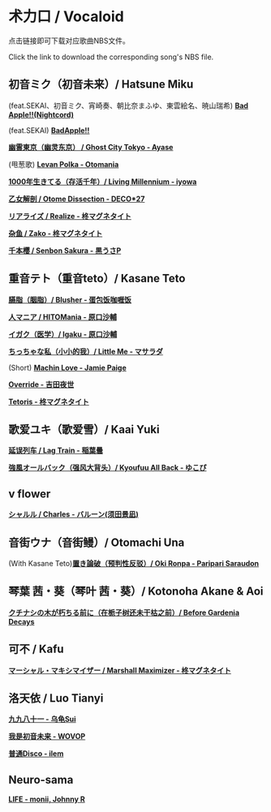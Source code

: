 # 术力口 / Vocaloid
点击链接即可下载对应歌曲NBS文件。

Click the link to download the corresponding song's NBS file.
## 初音ミク（初音未来）/ Hatsune Miku
(feat.SEKAI、初音ミク、宵崎奏、朝比奈まふゆ、東雲絵名、暁山瑞希) <a href="../forked_lib/NyaaNBS/nbs.handcrafted/Vocaloid/[VL][Miku]BadApple!!(Nightcord).nbs" download>**Bad Apple!!(Nightcord)**</a>

(feat.SEKAI) <a href="../forked_lib/NyaaNBS/nbs.handcrafted/Vocaloid/[VL][Miku]BadApple!!.nbs" download>**BadApple!!**</a>

<a href="../forked_lib/NyaaNBS/nbs.handcrafted/Vocaloid/[VL][Miku]GhostCityTokyo.nbs" download>**幽霊東京（幽灵东京） / Ghost City Tokyo - Ayase**</a>

(甩葱歌) <a href="../forked_lib/NyaaNBS/nbs.handcrafted/Vocaloid/[VL][Miku]LevanPolka.nbs" download>**Levan Polka - Otomania**</a>

<a href="../forked_lib/NyaaNBS/nbs.handcrafted/Vocaloid/[VL][miku]LivingMillennium.nbs" download>**1000年生きてる（存活千年）/ Living Millennium - iyowa**</a>

<a href="../forked_lib/NyaaNBS/nbs.handcrafted/Vocaloid/[VL][Miku]OtomeDissection.nbs" download>**乙女解剖 / Otome Dissection - DECO\*27**</a>

<a href="../forked_lib/NyaaNBS/nbs.handcrafted/Vocaloid/[VL][Miku]Riaraizu" download>**リアライズ / Realize - 柊マグネタイト**</a>

<a href="../forked_lib/NyaaNBS/nbs.handcrafted/Vocaloid/[VL]Zako.nbs" download>**杂鱼 / Zako - 柊マグネタイト**</a>

<a href="../forked_lib/NyaaNBS/nbs.handcrafted/Vocaloid/[VL][Miku]SenbonSakura.nbs" download>**千本樱 / Senbon Sakura - 黒うさP**</a>

## 重音テト（重音teto）/ Kasane Teto
<a href="../forked_lib/NyaaNBS/nbs.handcrafted/Vocaloid/[VL][Teto]Blush.nbs" download>**臙脂（胭脂）/ Blusher - 蛋包饭咖喱饭**</a>

<a href="../forked_lib/NyaaNBS/nbs.handcrafted/Vocaloid/[VL][Teto]HITOMania.nbs" download>**人マニア / HITOMania - 原口沙輔**</a>

<a href="../forked_lib/NyaaNBS/nbs.handcrafted/Vocaloid/[VL][Teto]Igaku.nbs" download>**イガク（医学）/ Igaku - 原口沙輔**</a>

<a href="../forked_lib/NyaaNBS/nbs.handcrafted/Vocaloid/[VL][Teto]LittleMe.nbs" download>**ちっちゃな私（小小的我）/ Little Me - マサラダ**</a>

(Short) <a href="../forked_lib/NyaaNBS/nbs.handcrafted/Vocaloid/[VL][Teto]MachinLove(short).nbs" download>**Machin Love - Jamie Paige**</a>

<a href="../forked_lib/NyaaNBS/nbs.handcrafted/Vocaloid/[VL][Teto]Override.nbs" download>**Override - 吉田夜世**</a>

<a href="../forked_lib/NyaaNBS/nbs.handcrafted/Vocaloid/[VL][Teto]Tetoris.nbs" download>**Tetoris - 柊マグネタイト**</a>

## 歌爱ユキ（歌爱雪）/ Kaai Yuki
<a href="../forked_lib/NyaaNBS/nbs.handcrafted/Vocaloid/[VL]LagTrain.nbs" download>**延误列车 / Lag Train - 稲葉曇**</a>

<a href="../forked_lib/NyaaNBS/nbs.handcrafted/Vocaloid/[VL][Yuki]KyoufuuAllBack.nbs" download>**強風オールバック（强风大背头）/ Kyoufuu All Back - ゆこぴ**</a>

## v flower
<a href="../forked_lib/NyaaNBS/nbs.handcrafted/Vocaloid/[VL]Charles.nbs" download>**シャルル / Charles - バルーン(须田景凪)**</a>

## 音街ウナ（音街鳗）/ Otomachi Una
(With Kasane Teto)<a href="../forked_lib/NyaaNBS/nbs.handcrafted/Vocaloid/[VL][Una]OkiRonpa.nbs" download>**置き論破（预判性反驳）/ Oki Ronpa - Paripari Saraudon**</a>

## 琴葉 茜・葵（琴叶 茜・葵）/ Kotonoha Akane & Aoi
<a href="../forked_lib/NyaaNBS/nbs.handcrafted/Vocaloid/[VL][Akane]BeforeGardeniaDecays.nbs" download>**クチナシの木が朽ちる前に（在栀子树还未干枯之前）/ Before Gardenia Decays**</a>

## 可不 / Kafu
<a href="../forked_lib/NyaaNBS/nbs.handcrafted/Vocaloid/[VL][Kafu]MarshalMaximizer.nbs" download>**マーシャル・マキシマイザー / Marshall Maximizer - 柊マグネタイト**</a>

## 洛天依 / Luo Tianyi
<a href="../forked_lib/NyaaNBS/nbs.handcrafted/Vocaloid/[VL][Tianyi]9981.nbs" download>**九九八十一 - 乌龟Sui**</a>

<a href="../forked_lib/NyaaNBS/nbs.handcrafted/Vocaloid/[VL][TianYi]IamMiku.nbs" download>**我是初音未来 - WOVOP**</a>

<a href="../forked_lib/NyaaNBS/nbs.handcrafted/Vocaloid/[VL][Tianyi]NormalDisco.nbs" download>**普通Disco - ilem**</a>

## Neuro-sama
<a href="../forked_lib/NyaaNBS/nbs.handcrafted/Vocaloid/LIFE.nbs" download>**LIFE - monii, Johnny R**</a>
